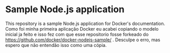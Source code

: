 # Sample Node.js application

This repository is a sample Node.js application for Docker's documentation.
Como foi minha primeira aplicação Docker eu acabei copiando o modelo inicial ja feito e isso fez com que esse repositorio fosse forkeado do https://github.com/docker/docker-nodejs-sample/ . Desculpe o erro, mas espero que não entendão isso como uma cópia.
